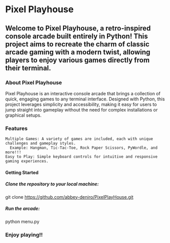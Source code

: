 # Pixel Playhouse

## Welcome to Pixel Playhouse, a retro-inspired console arcade built entirely in Python! This project aims to recreate the charm of classic arcade gaming with a modern twist, allowing players to enjoy various games directly from their terminal.
### About Pixel Playhouse

Pixel Playhouse is an interactive console arcade that brings a collection of quick, engaging games to any terminal interface. Designed with Python, this project leverages simplicity and accessibility, making it easy for users to jump straight into gameplay without the need for complex installations or graphical setups.
### Features

    Multiple Games: A variety of games are included, each with unique challenges and gameplay styles.
      Example: Hangman, Tic-Tac-Toe, Rock Paper Scissors, PyWordle, and more!!!
    Easy to Play: Simple keyboard controls for intuitive and responsive gaming experiences.
    
#### Getting Started

##### Clone the repository to your local machine:

  git clone https://github.com/abbey-deniro/PixelPlayHouse.git

##### Run the arcade:

  python menu.py

### Enjoy playing!!
